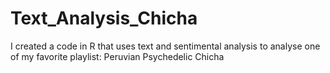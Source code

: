 # Text_Analysis_Chicha
I created a code in R that uses text and sentimental analysis to analyse one of my favorite playlist: Peruvian Psychedelic Chicha
